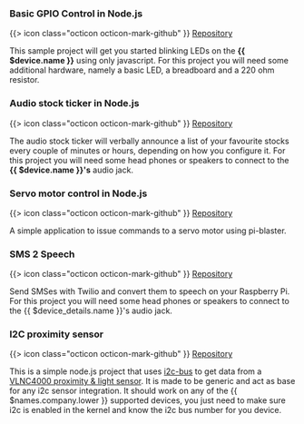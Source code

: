 ### Basic GPIO Control in Node.js

{{> icon class="octicon octicon-mark-github" }}
[Repository](https://github.com/resin-io-projects/resin-rpi-nodejs-basic-gpio)

This sample project will get you started blinking LEDs on the **{{ $device.name }}** using only javascript. For this project you will need some additional hardware, namely a basic LED, a breadboard and a 220 ohm resistor.

### Audio stock ticker in Node.js

{{> icon class="octicon octicon-mark-github" }}
[Repository](https://github.com/resin-io-projects/audio-stock-ticker)

The audio stock ticker will verbally announce a list of your favourite stocks every couple of minutes or hours, depending on how you configure it. For this project you will need some head phones or speakers to connect to the **{{ $device.name }}'s** audio jack.

### Servo motor control in Node.js

{{> icon class="octicon octicon-mark-github" }}
[Repository](https://github.com/craig-mulligan/resin-servo-node)

A simple application to issue commands to a servo motor using pi-blaster.

### SMS 2 Speech

{{> icon class="octicon octicon-mark-github" }}
[Repository](https://github.com/alexandrosm/sms2speech)

Send SMSes with Twilio and convert them to speech on your Raspberry Pi. For this project you will need some head phones or speakers to connect to the {{ $device_details.name }}'s audio jack.

### I2C proximity sensor

{{> icon class="octicon octicon-mark-github" }}
[Repository](https://github.com/resin-io-playground/i2c-nodejs)

This is a simple node.js project that uses [i2c-bus](https://www.npmjs.com/package/i2c-bus) to get data from a [VLNC4000 proximity & light sensor](https://www.adafruit.com/products/466). It is made to be generic and act as base for any i2c sensor integration. It should work on any of the {{ $names.company.lower }} supported devices, you just need to make sure i2c is enabled in the kernel and know the i2c bus number for you device.
